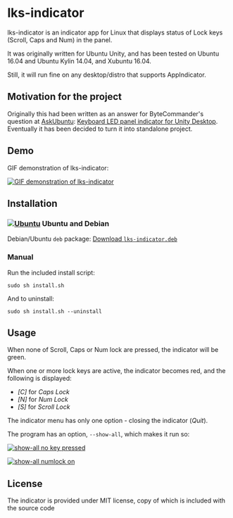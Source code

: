 # lks-indicator

lks-indicator is an indicator app for Linux that displays status of Lock keys (Scroll, Caps and Num) in the panel.

It was originally written for Ubuntu Unity, and has been tested on Ubuntu 16.04 and Ubuntu Kylin 14.04, and Xubuntu 16.04.

Still, it will run fine on any desktop/distro that supports AppIndicator.

## Motivation for the project

Originally this had been written as an answer for ByteCommander's question at [AskUbuntu](http://askubuntu.com): [Keyboard LED panel indicator for Unity Desktop](http://askubuntu.com/q/796985/295286). Eventually it has been decided to turn it into standalone project.

## Demo
GIF demonstration of lks-indicator:

[![GIF demonstration of lks-indicator](http://i.imgur.com/FxSae8c.gif)](http://i.imgur.com/FxSae8c.gif)

## Installation

### [![Ubuntu](https://www.pylint.org/assets/img/ubuntu.png)](https://ubuntu.com) Ubuntu and Debian

Debian/Ubuntu `deb` package: [Download `lks-indicator.deb`](https://github.com/SergKolo/lks-indicator/raw/master/debian/lks-indicator.deb)

### Manual

Run the included install script:

    sudo sh install.sh

And to uninstall:

    sudo sh install.sh --uninstall

## Usage

When none of Scroll, Caps or Num lock are pressed, the indicator will be green.

When one or more lock keys are active, the indicator becomes red, and the following is displayed:

- *\[C\]* for *Caps Lock*
- *\[N\]* for *Num Lock*
- *\[S\]* for *Scroll Lock*

The indicator menu has only one option - closing the indicator (*Quit*).

The program has an option, `--show-all`, which makes it run so:

[![show-all no key pressed](http://i.imgur.com/LFmhJQ8.png)](http://i.imgur.com/LFmhJQ8.png)


[![show-all numlock on](http://i.imgur.com/CUnnsbh.png)](http://i.imgur.com/CUnnsbh.png)

## License

The indicator is provided under MIT license, copy of which is included with the source code
